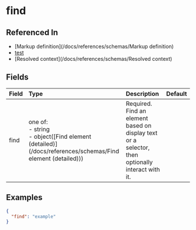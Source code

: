 
# find



## Referenced In

- [Markup definition](/docs/references/schemas/Markup definition)
- [test](/docs/references/schemas/test)
- [Resolved context](/docs/references/schemas/Resolved context)

## Fields

Field | Type | Description | Default
:-- | :-- | :-- | :--
find | one of:<br/>- string<br/>- object([Find element (detailed)](/docs/references/schemas/Find element (detailed))) | Required. Find an element based on display text or a selector, then optionally interact with it. | 

## Examples

```json
{
  "find": "example"
}
```
